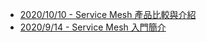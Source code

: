- [2020/10/10 - Service Mesh 產品比較與介紹](https://www.facebook.com/technologynoteniu/posts/141526277681513)
- [2020/9/14 - Service Mesh 入門簡介](https://www.facebook.com/technologynoteniu/posts/120528776447930)
